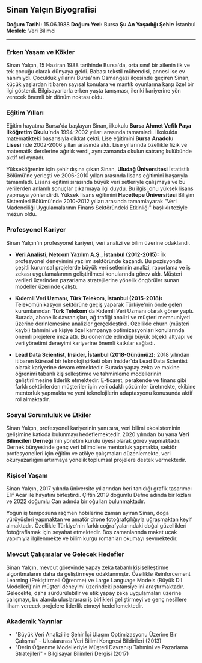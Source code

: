 ## Sinan Yalçın Biyografisi

**Doğum Tarihi:** 15.06.1988
**Doğum Yeri:** Bursa
**Şu An Yaşadığı Şehir:** İstanbul
**Meslek:** Veri Bilimci

---

### Erken Yaşam ve Kökler

Sinan Yalçın, 15 Haziran 1988 tarihinde Bursa'da, orta sınıf bir ailenin ilk ve tek çocuğu olarak dünyaya geldi. Babası tekstil mühendisi, annesi ise ev hanımıydı. Çocukluk yıllarını Bursa'nın Osmangazi ilçesinde geçiren Sinan, küçük yaşlardan itibaren sayısal konulara ve mantık oyunlarına karşı özel bir ilgi gösterdi. Bilgisayarlarla erken yaşta tanışması, ileriki kariyerine yön verecek önemli bir dönüm noktası oldu.

### Eğitim Yılları

Eğitim hayatına Bursa'da başlayan Sinan, ilkokulu **Bursa Ahmet Vefik Paşa İlköğretim Okulu**'nda 1994-2002 yılları arasında tamamladı. İlkokulda matematikteki başarısıyla dikkat çekti. Lise eğitimini **Bursa Anadolu Lisesi**'nde 2002-2006 yılları arasında aldı. Lise yıllarında özellikle fizik ve matematik derslerine ağırlık verdi, aynı zamanda okulun satranç kulübünde aktif rol oynadı.

Yükseköğrenim için şehir dışına çıkan Sinan, **Uludağ Üniversitesi** İstatistik Bölümü'ne yerleşti ve 2006-2010 yılları arasında lisans eğitimini başarıyla tamamladı. Lisans eğitimi sırasında büyük veri setleriyle çalışmaya ve bu verilerden anlamlı sonuçlar çıkarmaya ilgi duydu. Bu ilgisi onu yüksek lisans yapmaya yönlendirdi. Yüksek lisans eğitimini **Hacettepe Üniversitesi** Bilişim Sistemleri Bölümü'nde 2010-2012 yılları arasında tamamlayarak "Veri Madenciliği Uygulamalarının Finans Sektöründeki Etkinliği" başlıklı teziyle mezun oldu.

### Profesyonel Kariyer

Sinan Yalçın'ın profesyonel kariyeri, veri analizi ve bilim üzerine odaklandı.

*   **Veri Analisti, Netcom Yazılım A.Ş., İstanbul (2012-2015):** İlk profesyonel deneyimini yazılım sektöründe kazandı. Bu pozisyonda çeşitli kurumsal projelerde büyük veri setlerinin analizi, raporlama ve iş zekası uygulamalarının geliştirilmesi konularında görev aldı. Müşteri verileri üzerinden pazarlama stratejilerine yönelik öngörüler sunan modeller üzerinde çalıştı.

*   **Kıdemli Veri Uzmanı, Türk Telekom, İstanbul (2015-2018):** Telekomünikasyon sektörüne geçiş yaparak Türkiye'nin önde gelen kurumlarından **Türk Telekom**'da Kıdemli Veri Uzmanı olarak görev yaptı. Burada, abonelik davranışları, ağ trafiği analizi ve müşteri memnuniyeti üzerine derinlemesine analizler gerçekleştirdi. Özellikle churn (müşteri kaybı) tahmini ve kişiye özel kampanya optimizasyonları konularında önemli projelere imza attı. Bu dönemde edindiği büyük ölçekli altyapı ve veri yönetimi deneyimi kariyerine önemli katkılar sağladı.

*   **Lead Data Scientist, Insider, İstanbul (2018-Günümüz):** 2018 yılından itibaren küresel bir teknoloji şirketi olan Insider'da Lead Data Scientist olarak kariyerine devam etmektedir. Burada yapay zeka ve makine öğrenimi tabanlı kişiselleştirme ve tahminleme modellerinin geliştirilmesine liderlik etmektedir. E-ticaret, perakende ve finans gibi farklı sektörlerden müşteriler için veri odaklı çözümler üretmekte, ekibine mentorluk yapmakta ve yeni teknolojilerin adaptasyonu konusunda aktif rol almaktadır.

### Sosyal Sorumluluk ve Etkiler

Sinan Yalçın, profesyonel kariyerinin yanı sıra, veri bilimi ekosisteminin gelişimine katkıda bulunmayı hedeflemektedir. 2020 yılından bu yana **Veri Bilimcileri Derneği**'nin yönetim kurulu üyesi olarak görev yapmaktadır. Dernek bünyesinde genç veri bilimcilere mentorluk yapmakta, sektör profesyonelleri için eğitim ve atölye çalışmaları düzenlemekte, veri okuryazarlığını artırmaya yönelik toplumsal projelere destek vermektedir.

### Kişisel Yaşam

Sinan Yalçın, 2017 yılında üniversite yıllarından beri tanıdığı grafik tasarımcı Elif Acar ile hayatını birleştirdi. Çiftin 2019 doğumlu Defne adında bir kızları ve 2022 doğumlu Can adında bir oğulları bulunmaktadır.

Yoğun iş temposuna rağmen hobilerine zaman ayıran Sinan, doğa yürüyüşleri yapmaktan ve amatör drone fotoğrafçılığıyla uğraşmaktan keyif almaktadır. Özellikle Türkiye'nin farklı coğrafyalarındaki doğal güzellikleri fotoğraflamak için seyahat etmektedir. Boş zamanlarında maket uçak yapımıyla ilgilenmekte ve bilim kurgu romanları okumayı sevmektedir.

### Mevcut Çalışmalar ve Gelecek Hedefler

Sinan Yalçın, mevcut görevinde yapay zeka tabanlı kişiselleştirme algoritmalarını daha da geliştirmeye odaklanmıştır. Özellikle Reinforcement Learning (Pekiştirmeli Öğrenme) ve Large Language Models (Büyük Dil Modelleri)'nin müşteri deneyimi üzerindeki potansiyelini araştırmaktadır. Gelecekte, daha sürdürülebilir ve etik yapay zeka uygulamaları üzerine çalışmayı, bu alanda uluslararası iş birlikleri geliştirmeyi ve genç nesillere ilham verecek projelere liderlik etmeyi hedeflemektedir.

### Akademik Yayınlar

*   "Büyük Veri Analizi ile Şehir İçi Ulaşım Optimizasyonu Üzerine Bir Çalışma" - Uluslararası Veri Bilimi Kongresi Bildirileri (2013)
*   "Derin Öğrenme Modelleriyle Müşteri Davranışı Tahmini ve Pazarlama Stratejileri" - Bilgisayar Bilimleri Dergisi (2017)